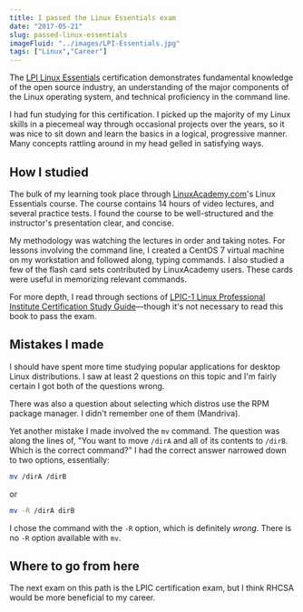 ```yaml
---
title: I passed the Linux Essentials exam
date: "2017-05-21"
slug: passed-linux-essentials
imageFluid: "../images/LPI-Essentials.jpg"
tags: ["Linux","Career"]
---
```


The [LPI Linux Essentials](https://www.lpi.org/our-certifications/linux-essentials-overview) certification demonstrates fundamental knowledge of the open source industry, an understanding of the major components of the Linux operating system, and technical proficiency in the command line.

I had fun studying for this certification. I picked up the majority of my Linux skills in a piecemeal way through occasional projects over the years, so it was nice to sit down and learn the basics in a logical, progressive manner. Many concepts rattling around in my head gelled in satisfying ways.

## How I studied

The bulk of my learning took place through [LinuxAcademy.com](https://linuxacademy.com)'s Linux Essentials course. The course contains 14 hours of video lectures, and several practice tests. I found the course to be well-structured and the instructor's presentation clear, and concise.

My methodology was watching the lectures in order and taking notes. For lessons involving the command line, I created a CentOS 7 virtual machine on my workstation and followed along, typing commands. I also studied a few of the flash card sets contributed by LinuxAcademy users. These cards were useful in memorizing relevant commands.

For more depth, I read through sections of [LPIC-1 Linux Professional Institute Certification Study Guide](http://amzn.to/2rpmgZE)—though it's not necessary to read this book to pass the exam.

## Mistakes I made

I should have spent more time studying popular applications for desktop Linux distributions. I saw at least 2 questions on this topic and I'm fairly certain I got both of the questions wrong.

There was also a question about selecting which distros use the RPM package manager. I didn't remember one of them (Mandriva).

Yet another mistake I made involved the `mv` command. The question was along the lines of, "You want to move `/dirA` and all of its contents to `/dirB`. Which is the correct command?" I had the correct answer narrowed down to two options, essentially:

```bash
mv /dirA /dirB
```

or

```bash
mv -R /dirA dirB
```

I chose the command with the `-R` option, which is definitely *wrong*. There is no `-R` option available with `mv`.

## Where to go from here

The next exam on this path is the LPIC certification exam, but I think RHCSA would be more beneficial to my career.
